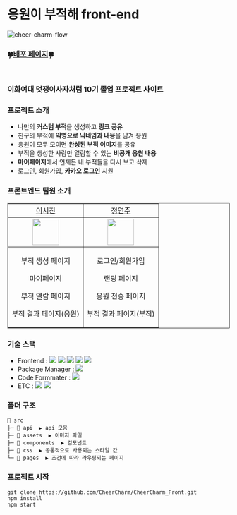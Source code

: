 # 응원이 부적해 front-end

![cheer-charm-flow](https://user-images.githubusercontent.com/102040717/215572940-661054d0-96cf-410d-9159-a803328bb25f.gif)

### 🍀[배포 페이지](https://cheer-charm.vercel.app/)🍀
<br>

### 이화여대 멋쟁이사자처럼 10기 졸업 프로젝트 사이트

### 프로젝트 소개
- 나만의 **커스텀 부적**을 생성하고 **링크 공유**
- 친구의 부적에 **익명으로 닉네임과 내용**을 남겨 응원
- 응원이 모두 모이면 **완성된 부적 이미지**를 공유
- 부적을 생성한 사람만 열람할 수 있는 **비공개 응원 내용**
- **마이페이지**에서 언제든 내 부적들을 다시 보고 삭제
- 로그인, 회원가입, **카카오 로그인** 지원


### 프론트엔드 팀원 소개

<table border="no" cellspacing="0" cellpadding="0" width="100%">
    <tr width="100%">
        <td  align="center"><a href="https://github.com/529539">이서진</a></td>
        <td  align="center"><a href="https://github.com/yyeonzu">정연주</a></td>
    </tr>
    <tr width="100%">
    <td  align="center"><img src = "https://ifh.cc/g/3pJqOT.jpg" width="60px"/></td>
    <td  align="center"><img src = "https://ifh.cc/g/cSVQ1D.jpg" width="60px"/></td>
    </tr>
    <tr width="100%">
      <td  align="center"><p>부적 생성 페이지</p><p>마이페이지</p><p>부적 열람 페이지</p><p>부적 결과 페이지(응원)</p></td>
      <td  align="center"><p>로그인/회원가입</p><p>랜딩 페이지</p><p>응원 전송 페이지</p><p>부적 결과 페이지(부적)</p></td>
   </tr>
</table>

### 기술 스택
- Frontend : <img src="https://img.shields.io/badge/React-61DAFB?style=flat-square&logo=React&logoColor=white"> <img src="https://img.shields.io/badge/Redux-764ABC?style=flat-square&logo=Redux&logoColor=white"> <img src="https://img.shields.io/badge/ReduxToolkit-764ABC?style=flat-square&logo=Redux&logoColor=white"> <img src="https://img.shields.io/badge/ReduxPersist-764ABC?style=flat-square&logo=Redux&logoColor=white"> <img src="https://img.shields.io/badge/styled_components-DB7093?style=flat-square&logo=styled-components&logoColor=white">
- Package Manager : <img src="https://img.shields.io/badge/npm-CB3837?style=flat-square&logo=npm&logoColor=white">
- Code Formmater : <img src="https://img.shields.io/badge/Prettier-F7B93E?style=flat-square&logo=React&logoColor=white">
- ETC : <img src="https://img.shields.io/badge/GitHub-181717?style=flat-square&logo=GitHub&logoColor=white"/> <img src="https://img.shields.io/badge/Figma-F24E1E?style=flat-square&logo=Figma&logoColor=white"/> 

### 폴더 구조
```
📂 src
├─ 📂 api  ▶️ api 모음
├─ 📂 assets  ▶️ 이미지 파일
├─ 📂 components  ▶️ 컴포넌트
├─ 📂 css  ▶️ 공통적으로 사용되는 스타일 값
└─ 📂 pages  ▶️ 조건에 따라 라우팅되는 페이지
```

### 프로젝트 시작
```
git clone https://github.com/CheerCharm/CheerCharm_Front.git
npm install
npm start
```
